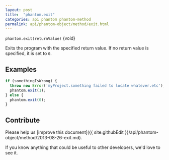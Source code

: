 ```yaml
---
layout: post
title:  "phantom.exit"
categories: api phantom phantom-method
permalink: api/phantom-object/method/exit.html
---
```


`phantom.exit(returnValue)` {void}

Exits the program with the specified return value. If no return value is specified, it is set to `0`.

## Examples

```javascript
if (somethingIsWrong) {
  throw new Error('myProject.something failed to locate whatever.etc');
  phantom.exit(1);
} else {
  phantom.exit(0);
}
```

## Contribute

Please help us [improve this document]({{ site.githubEdit }}/api/phantom-object/method/2013-08-26-exit.md).

If you know anything that could be useful to other developers, we'd love to see it.


